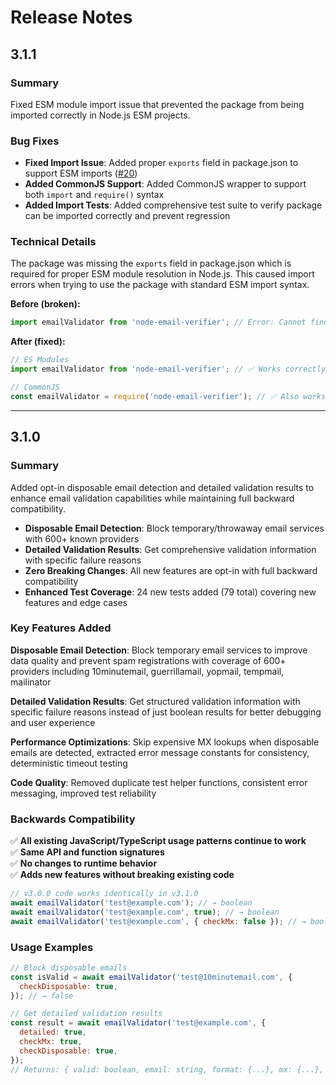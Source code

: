 # Release Notes

## 3.1.1

### Summary

Fixed ESM module import issue that prevented the package from being imported correctly in Node.js ESM projects.

### Bug Fixes

- **Fixed Import Issue**: Added proper `exports` field in package.json to support ESM imports ([#20](https://github.com/jesselpalmer/node-email-verifier/issues/20))
- **Added CommonJS Support**: Added CommonJS wrapper to support both `import` and `require()` syntax
- **Added Import Tests**: Added comprehensive test suite to verify package can be imported correctly and prevent regression

### Technical Details

The package was missing the `exports` field in package.json which is required for proper ESM module resolution in Node.js. This caused import errors when trying to use the package with standard ESM import syntax.

**Before (broken):**

```javascript
import emailValidator from 'node-email-verifier'; // Error: Cannot find module
```

**After (fixed):**

```javascript
// ES Modules
import emailValidator from 'node-email-verifier'; // ✅ Works correctly

// CommonJS
const emailValidator = require('node-email-verifier'); // ✅ Also works
```

---

## 3.1.0

### Summary

Added opt-in disposable email detection and detailed validation results to enhance email validation capabilities while maintaining full backward compatibility.

- **Disposable Email Detection**: Block temporary/throwaway email services with 600+ known providers
- **Detailed Validation Results**: Get comprehensive validation information with specific failure reasons
- **Zero Breaking Changes**: All new features are opt-in with full backward compatibility
- **Enhanced Test Coverage**: 24 new tests added (79 total) covering new features and edge cases

### Key Features Added

**Disposable Email Detection**: Block temporary email services to improve data quality and prevent spam registrations with coverage of 600+ providers including 10minutemail, guerrillamail, yopmail, tempmail, mailinator

**Detailed Validation Results**: Get structured validation information with specific failure reasons instead of just boolean results for better debugging and user experience

**Performance Optimizations**: Skip expensive MX lookups when disposable emails are detected, extracted error message constants for consistency, deterministic timeout testing

**Code Quality**: Removed duplicate test helper functions, consistent error messaging, improved test reliability

### Backwards Compatibility

✅ **All existing JavaScript/TypeScript usage patterns continue to work**  
✅ **Same API and function signatures**  
✅ **No changes to runtime behavior**  
✅ **Adds new features without breaking existing code**

```javascript
// v3.0.0 code works identically in v3.1.0
await emailValidator('test@example.com'); // → boolean
await emailValidator('test@example.com', true); // → boolean
await emailValidator('test@example.com', { checkMx: false }); // → boolean
```

### Usage Examples

```javascript
// Block disposable emails
const isValid = await emailValidator('test@10minutemail.com', {
  checkDisposable: true,
}); // → false

// Get detailed validation results
const result = await emailValidator('test@example.com', {
  detailed: true,
  checkMx: true,
  checkDisposable: true,
});
// Returns: { valid: boolean, email: string, format: {...}, mx: {...}, disposable: {...} }
```
